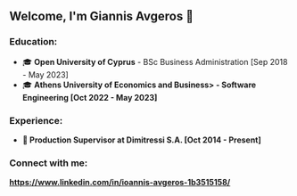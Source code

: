 ## Welcome, I'm Giannis Avgeros 👋
### Education:
<ul>
<li>&#x1F393; <strong>Open University of Cyprus</strong> - BSc Business Administration [Sep 2018 - May 2023]</li>
<li>&#x1F393; <strong>Athens University of Economics and Business> - Software Engineering [Oct 2022 - May 2023]</li>
</ul>

### Experience:
<ul>
<li>&#x1F4BC; <strong>Production Supervisor</strong> at Dimitressi S.A. [Oct 2014 - Present]</li>
</ul>


### Connect with me:
https://www.linkedin.com/in/ioannis-avgeros-1b3515158/
<!--
**g-avgeros/g-avgeros** is a ✨ _special_ ✨ repository because its `README.md` (this file) appears on your GitHub profile.

Here are some ideas to get you started:

- 🔭 I’m currently working on ...
- 🌱 I’m currently learning ...
- 👯 I’m looking to collaborate on ...
- 🤔 I’m looking for help with ...
- 💬 Ask me about ...
- 📫 How to reach me: ...
- 😄 Pronouns: ...
- ⚡ Fun fact: ...
-->

